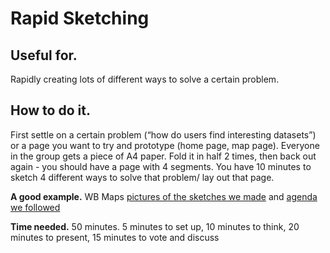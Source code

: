 # Rapid Sketching

## Useful for. 
Rapidly creating lots of different ways to solve a certain problem.

## How to do it. 
First settle on a certain problem (“how do users find interesting datasets”) or a page you want to try and prototype (home page, map page). Everyone in the group gets a piece of A4 paper. Fold it in half 2 times, then back out again - you should have a page with 4 segments. You have 10 minutes to sketch 4 different ways to solve that problem/ lay out that page. 

**A good example.** WB Maps [pictures of the sketches we made](https://drive.google.com/drive/u/0/folders/1WvCIKXvSgFTMOmoyqYV8WcTdBTo-tOoa) and [agenda we followed](https://docs.google.com/document/d/1zvXBJRyBKdxLtAnHPrMQ9xVjJCp2HGBvrvsSZW2u_14/edit)

**Time needed.** 50 minutes. 5 minutes to set up, 10 minutes to think, 20 minutes to present, 15 minutes to vote and discuss
